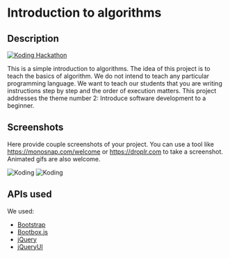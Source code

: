 # Introduction to algorithms



## Description

[![Koding Hackathon](https://github.com/koding/hackathon.submit/raw/master/images/badge.png?raw=true "Koding Hackathon")](https://koding.com/Hackathon)

This is a simple introduction to algorithms. The idea of this project is to teach the basics of algorithm. We do not intend to teach any particular programming language. We want to teach our students that you are writing instructions step by step and the order of execution matters. This project addresses the theme number 2: Introduce software development to a beginner.

## Screenshots

Here provide couple screenshots of your project. You can use a tool like https://monosnap.com/welcome or https://droplr.com to take a screenshot. Animated gifs are also welcome.

![Koding](https://koding.com/a/site.landing/images/slideshow/2x/ss-terminal.png "Koding")
![Koding](https://koding.com/a/site.landing/images/slideshow/2x/ss-ide.png "Koding")

## APIs used

We used:
* [Bootstrap](http://getbootstrap.com/)
* [Bootbox.js](http://bootboxjs.com/)
* [jQuery](http://jquery.com/)
* [jQueryUI](http://jqueryui.com/)